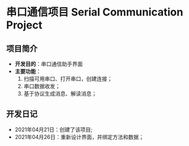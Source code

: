 ﻿# 串口通信项目 Serial Communication Project

## 项目简介

- **开发目的**：串口通信助手界面
- **主要功能**：
	1. 扫描可用串口、打开串口，创建连接；
	2. 串口数据收发；
	3. 基于协议生成消息、解读消息；

## 开发日记

- 2021年04月21日：创建了该项目;
- 2021年04月26日：重新设计界面，并绑定方法和数据；